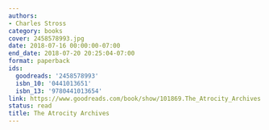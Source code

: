 ```yaml
---
authors:
- Charles Stross
category: books
cover: 2458578993.jpg
date: 2018-07-16 00:00:00-07:00
end_date: 2018-07-20 20:25:04-07:00
format: paperback
ids:
  goodreads: '2458578993'
  isbn_10: '0441013651'
  isbn_13: '9780441013654'
link: https://www.goodreads.com/book/show/101869.The_Atrocity_Archives
status: read
title: The Atrocity Archives
---
```

